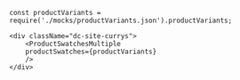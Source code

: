     const productVariants = require('./mocks/productVariants.json').productVariants;
    
    <div className="dc-site-currys">
        <ProductSwatchesMultiple         
        productSwatches={productVariants}
        />
    </div>
